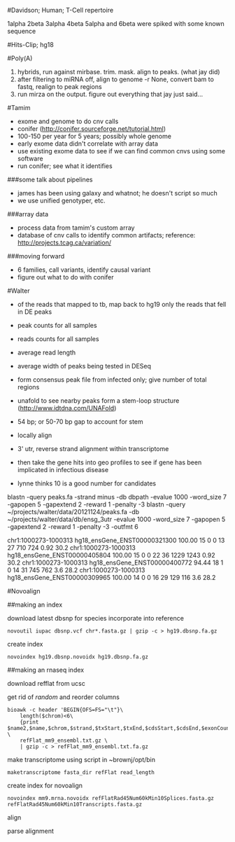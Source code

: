 #Davidson; Human; T-Cell repertoire

1alpha
2beta
3alpha
4beta
5alpha and 
6beta were spiked with some known sequence

#Hits-Clip; hg18

#Poly(A)

1. hybrids, run against mirbase. trim. mask. align to peaks. (what jay did)
2. after filtering to miRNA off, align to genome -r None, convert bam to fastq, realign to peak regions
3. run mirza on the output. figure out everything that jay just said...

#Tamim
* exome and genome to do cnv calls
* conifer (http://conifer.sourceforge.net/tutorial.html)
* 100-150 per year for 5 years; possibly whole genome
* early exome data didn't correlate with array data
* use existing exome data to see if we can find common cnvs using some software
* run conifer; see what it identifies

###some talk about pipelines
* james has been using galaxy and whatnot; he doesn't script so much
* we use unified genotyper, etc.

###array data
* process data from tamim's custom array
* database of cnv calls to identify common artifacts; reference: http://projects.tcag.ca/variation/

###moving forward
* 6 families, call variants, identify causal variant
* figure out what to do with conifer

#Walter

* of the reads that mapped to tb, map back to hg19 only the reads that fell in DE peaks
* peak counts for all samples
* reads counts for all samples
* average read length
* average width of peaks being tested in DESeq

* form consensus peak file from infected only; give number of total regions
* unafold to see nearby peaks form a stem-loop structure (http://www.idtdna.com/UNAFold)
* 54 bp; or 50-70 bp gap to account for stem
* locally align
* 3' utr, reverse strand alignment within transcriptome
* then take the gene hits into geo profiles to see if gene has been implicated in infectious disease
* lynne thinks 10 is a good number for candidates

blastn -query peaks.fa -strand minus -db dbpath -evalue 1000 -word_size 7 -gapopen 5 -gapextend 2 -reward 1 -penalty -3
blastn -query ~/projects/walter/data/20121124/peaks.fa -db ~/projects/walter/data/db/ensg_3utr -evalue 1000 -word_size 7 -gapopen 5 -gapextend 2 -reward 1 -penalty -3 -outfmt 6

chr1:1000273-1000313	hg18_ensGene_ENST00000321300	100.00	15	0	0	13	27	710	724	0.92	30.2
chr1:1000273-1000313	hg18_ensGene_ENST00000405804	100.00	15	0	0	22	36	1229	1243	0.92	30.2
chr1:1000273-1000313	hg18_ensGene_ENST00000400772	94.44	18	1	0	14	31	745	762	3.6	28.2
chr1:1000273-1000313	hg18_ensGene_ENST00000309965	100.00	14	0	0	16	29	129	116	3.6	28.2


#Novoalign

##making an index

download latest dbsnp for species
incorporate into reference

```
novoutil iupac dbsnp.vcf chr*.fasta.gz | gzip -c > hg19.dbsnp.fa.gz
```

create index

```
novoindex hg19.dbsnp.novoidx hg19.dbsnp.fa.gz
```

##making an rnaseq index

download refflat from ucsc

get rid of *random* and reorder columns

```
bioawk -c header 'BEGIN{OFS=FS="\t"}\
    length($chrom)<6\
    {print $name2,$name,$chrom,$strand,$txStart,$txEnd,$cdsStart,$cdsEnd,$exonCount,$exonStarts,$exonEnds}' \
    refFlat_mm9_ensembl.txt.gz \
    | gzip -c > refFlat_mm9_ensembl.txt.fa.gz
```

make transcriptome using script in ~brownj/opt/bin

```
maketranscriptome fasta_dir refFlat read_length
```

create index for novoalign

```
novoindex mm9.mrna.novoidx refFlatRad45Num60kMin10Splices.fasta.gz refFlatRad45Num60kMin10Transcripts.fasta.gz
```

align

parse alignment
